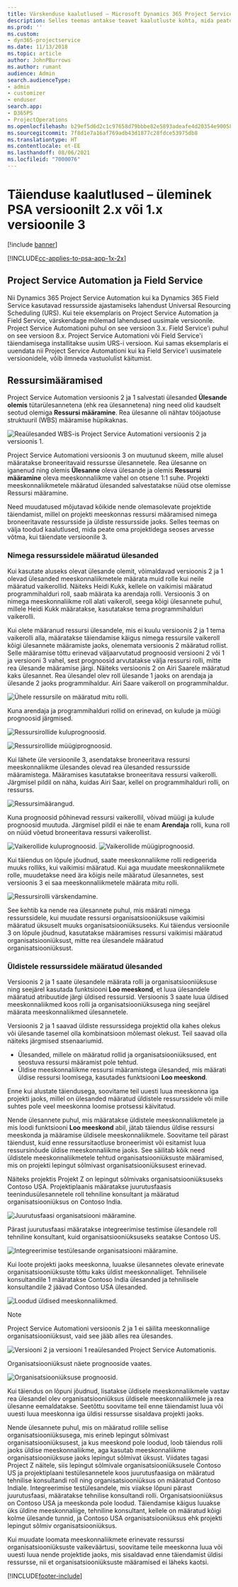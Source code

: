 ```yaml
---
title: Värskenduse kaalutlused – Microsoft Dynamics 365 Project Service Automation versioon 2.x või 1.x versioonile 3.x
description: Selles teemas antakse teavet kaalutluste kohta, mida peate tegema, kui täiendate Project Service Automationi versiooni 2.x või 1.x versioonile 3.
ms.prod: ''
ms.custom:
- dyn365-projectservice
ms.date: 11/13/2018
ms.topic: article
author: JohnPBurrows
ms.author: rumant
audience: Admin
search.audienceType:
- admin
- customizer
- enduser
search.app:
- D365PS
- ProjectOperations
ms.openlocfilehash: b29ef5d6d2c1c97658d79bbbe82e5893adeafe4d20354e90058dde79b67cb716
ms.sourcegitcommit: 7f8d1e7a16af769adb43d1877c28fdce53975db8
ms.translationtype: HT
ms.contentlocale: et-EE
ms.lasthandoff: 08/06/2021
ms.locfileid: "7000076"
---
```

# <a name="upgrade-considerations---psa-version-2x-or-1x-to-version-3"></a>Täienduse kaalutlused – üleminek PSA versioonilt 2.x või 1.x versioonile 3

[!include [banner](../includes/psa-now-project-operations.md)]

[!INCLUDE[cc-applies-to-psa-app-1x-2x](../includes/cc-applies-to-psa-app-1x-2x.md)]

## <a name="project-service-automation-and-field-service"></a>Project Service Automation ja Field Service
Nii Dynamics 365 Project Service Automation kui ka Dynamics 365 Field Service kasutavad ressursside ajastamiseks lahendust Universal Resourcing Scheduling (URS). Kui teie eksemplaris on Project Service Automation ja Field Service, värskendage mõlemad lahendused uusimale versioonile. Project Service Automationi puhul on see versioon 3.x. Field Service'i puhul on see versioon 8.x. Project Service Automationi või Field Service'i täiendamisega installitakse uusim URS-i versioon. Kui samas eksemplaris ei uuendata nii Project Service Automationi kui ka Field Service'i uusimatele versioonidele, võib ilmneda vastuolulist käitumist.

## <a name="resource-assignments"></a>Ressursimääramised
Project Service Automation versioonis 2 ja 1 salvestati ülesanded **Ülesande olemis** tütarülesannetena (ehk rea ülesannetena) ning need olid kaudselt seotud olemiga **Ressursi määramine**. Rea ülesanne oli nähtav tööjaotuse struktuuril (WBS) määramise hüpikaknas.

![Reaülesanded WBS-is Project Service Automationi versioonis 2 ja versioonis 1.](media/upgrade-line-task-01.png)

Project Service Automationi versioonis 3 on muutunud skeem, mille alusel määratakse broneeritavaid ressursse ülesannetele. Rea ülesanne on iganenud ning olemis **Ülesanne** oleva ülesande ja olemis **Ressursi määramine** oleva meeskonnaliikme vahel on otsene 1:1 suhe. Projekti meeskonnaliikmetele määratud ülesanded salvestatakse nüüd otse olemisse Ressursi määramine.  

Need muudatused mõjutavad kõikide nende olemasolevate projektide täiendamist, millel on projekti meeskonnas ressursi määramised nimega broneeritavate ressursside ja üldiste ressursside jaoks. Selles teemas on välja toodud kaalutlused, mida peate oma projektidega seoses arvesse võtma, kui täiendate versioonile 3. 

### <a name="tasks-assigned-to-named-resources"></a>Nimega ressurssidele määratud ülesanded
Kui kasutate aluseks olevat ülesande olemit, võimaldavad versioonis 2 ja 1 olevad ülesanded meeskonnaliikmetele määrata muid rolle kui neile määratud vaikerollid. Näiteks Heidi Kukk, kellele on vaikimisi määratud programmihalduri roll, saab määrata ka arendaja rolli. Versioonis 3 on nimega meeskonnaliikme roll alati vaikeroll, seega kõigi ülesannete puhul, millele Heidi Kukk määratakse, kasutatakse tema programmihalduri vaikerolli.

Kui olete määranud ressursi ülesandele, mis ei kuulu versioonis 2 ja 1 tema vaikerolli alla, määratakse täiendamise käigus nimega ressursile vaikeroll kõigi ülesannete määramiste jaoks, olenemata versioonis 2 määratud rollist. Selle määramise tõttu erinevad väljaarvutatud prognoosid versiooni 2 või 1 ja versiooni 3 vahel, sest prognoosid arvutatakse välja ressursi rolli, mitte rea ülesande määramise järgi. Näiteks versioonis 2 on Airi Saarele määratud kaks ülesannet. Rea ülesandel olev roll ülesande 1 jaoks on arendaja ja ülesande 2 jaoks programmihaldur. Airi Saare vaikeroll on programmihaldur.

![Ühele ressursile on määratud mitu rolli.](media/upgrade-multiple-roles-02.png)

Kuna arendaja ja programmihalduri rollid on erinevad, on kulude ja müügi prognoosid järgmised.

![Ressursirollide kuluprognoosid.](media/upggrade-cost-estimates-03.png)

![Ressursirollide müügiprognoosid.](media/upgrade-sales-estimates-04.png)

Kui lähete üle versioonile 3, asendatakse broneeritava ressursi meeskonnaliikme ülesandes olevad rea ülesanded ressursside määramistega. Määramises kasutatakse broneeritava ressursi vaikerolli. Järgmisel pildil on näha, kuidas Airi Saar, kellel on programmihalduri rolli, on ressurss.

![Ressursimäärangud.](media/resource-assignment-v2-05.png)

Kuna prognoosid põhinevad ressursi vaikerollil, võivad müügi ja kulude prognoosid muutuda. Järgmisel pildil ei näe te enam **Arendaja** rolli, kuna roll on nüüd võetud broneeritava ressursi vaikerollist.

![Vaikerollide kuluprognoosid.](media/resource-assignment-cost-estimate-06.png)
![Vaikerollide müügiprognoosid.](media/resource-assignment-sales-estimate-07.png)

Kui täiendus on lõpule jõudnud, saate meeskonnaliikme rolli redigeerida muuks rolliks, kui vaikimisi määratud. Kui aga muudate meeskonnaliikmete rolle, muudetakse need ära kõigis neile määratud ülesannetes, sest versioonis 3 ei saa meeskonnaliikmetele määrata mitu rolli.

![Ressursirolli värskendamine.](media/resource-role-assignment-08.png)

See kehtib ka nende rea ülesannete puhul, mis määrati nimega ressurssidele, kui muudate ressursi organisatsiooniüksuse vaikimisi määratud üksuselt muuks organisatsiooniüksuseks. Kui täiendus versioonile 3 on lõpule jõudnud, kasutatakse määramises ressursi vaikimisi määratud organisatsiooniüksust, mitte rea ülesandele määratud organisatsiooniüksust.

### <a name="tasks-assigned-to-generic-resources"></a>Üldistele ressurssidele määratud ülesanded
Versioonis 2 ja 1 saate ülesandele määrata rolli ja organisatsiooniüksuse ning seejärel kasutada funktsiooni **Loo meeskond**, et luua ülesandele määratud atribuutide järgi üldised ressursid. Versioonis 3 saate luua üldised meeskonnaliikmed koos rolli ja organisatsiooniüksusega ning seejärel määrata meeskonnaliikmed ülesannetele.

Versioonis 2 ja 1 saavad üldiste ressurssidega projektid olla kahes olekus või ülesande tasemel olla kombinatsioon mõlemast olekust. Teil saavad olla näiteks järgmised stsenaariumid.

- Ülesanded, millele on määratud rollid ja organisatsiooniüksused, ent seostuva ressursi määramist pole tehtud.
- Üldise meeskonnaliikme ressursi määramistega ülesanded, mis määrati üldise ressursi loomisega, kasutades funktsiooni **Loo meeskond**.

Enne kui alustate täiendusega, soovitame teil uuesti luua meeskonna iga projekti jaoks, millel on ülesanded määratud üldistele ressurssidele või mille suhtes pole veel meeskonna loomise protsessi käivitatud.

Nende ülesannete puhul, mis määratakse üldistele meeskonnaliikmetele ja mis loodi funktsiooni **Loo meeskond** abil, jätab täiendus üldise ressursi meeskonda ja määramise üldisele meeskonnaliikmele. Soovitame teil pärast täiendust, kuid enne ressursitaotluse broneerimist või esitamist luua ressursinõude üldise meeskonnaliikme jaoks. See säilitab kõik need üldistele meeskonnaliikmetele tehtud organisatsiooniüksuste määramised, mis on projekti lepingut sõlmivast organisatsiooniüksusest erinevad.

Näiteks projektis Projekt Z on lepingut sõlmivaks organisatsiooniüksuseks Contoso USA. Projektiplaanis määratakse juurutusfaasis teenindusülesannetele roll tehniline konsultant ja määratud organisatsiooniüksus on Contoso India.

![Juurutusfaasi organisatsiooni määramine.](media/org-unit-assignment-09.png)

Pärast juurutusfaasi määratakse integreerimise testimise ülesandele roll tehniline konsultant, kuid organisatsiooniüksuseks seatakse Contoso US.  

![Integreerimise testülesande organisatsiooni määramine.](media/org-unit-generate-team-10.png)

Kui loote projekti jaoks meeskonna, luuakse ülesannetes olevate erinevate organisatsiooniüksuste tõttu kaks üldist meeskonnaliiget. Tehnilisele konsultandile 1 määratakse Contoso India ülesanded ja tehnilisele konsultandile 2 jäävad Contoso USA ülesanded.  

![Loodud üldised meeskonnaliikmed.](media/org-unit-assignments-multiple-resources-11.png)

> [!NOTE]
> Project Service Automationi versioonis 2 ja 1 ei säilita meeskonnaliige organisatsiooniüksust, vaid see jääb alles rea ülesandes.

![Versiooni 2 ja versiooni 1 reaülesanded Project Service Automationis.](media/line-tasks-12.png)

Organisatsiooniüksust näete prognooside vaates. 

![Organisatsiooniüksuse prognoosid.](media/org-unit-estimates-view-13.png)
 
Kui täiendus on lõpuni jõudnud, lisatakse üldisele meeskonnaliikmele vastav rea ülesandel olev organisatsiooniüksus üldisele meeskonnaliikmele ja rea ülesanne eemaldatakse. Seetõttu soovitame teil enne täiendamist luua või uuesti luua meeskonna iga üldisi ressursse sisaldava projekti jaoks.

Nende ülesannete puhul, mis on määratud rollile sellise organisatsiooniüksusega, mis erineb lepingut sõlmivast organisatsiooniüksusest, ja kus meeskond pole loodud, loob täiendus rolli jaoks üldise meeskonnaliikme, aga kasutab meeskonnaliikme organisatsiooniüksuse jaoks lepingut sõlmivat üksust. Viidates tagasi Project Z näitele, siis lepingut sõlmivale organisatsiooniüksusele Contoso US ja projektiplaani testülesannetele koos juurutusfaasiga on määratud tehnilise konsultandi roll ning organisatsiooniüksus on määratud Contoso Indiale. Integreerimise testülesandele, mis viiakse lõpuni pärast juurutusfaasi, määratakse tehnilise konsultandi rolli. Organisatsiooniüksus on Contoso USA ja meeskonda pole loodud. Täiendamise käigus luuakse üks üldine meeskonnaliige, tehniline konsultant, kellele on määratud kõigi kolme ülesande tunnid, ja Contoso USA organisatsiooniüksus ehk projekti lepingut sõlmiv organisatsiooniüksus.   
 
Kui muudate loomata meeskonnaliikmete erinevate ressurssi organisatsiooniüksuste vaikeväärtusi, soovitame teile meeskonna luua või uuesti luua nende projektide jaoks, mis sisaldavad enne täiendamist üldisi ressursse, nii et organisatsiooniüksuste määramised ei läheks kaotsi.



[!INCLUDE[footer-include](../includes/footer-banner.md)]